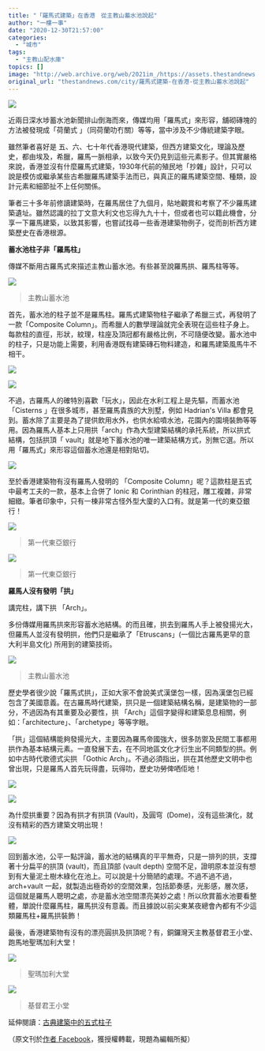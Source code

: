 ```yaml
---
title: "「羅馬式建築」在香港　從主教山蓄水池說起"
author: "一樓一事"
date: "2020-12-30T21:57:00"
categories:
  - "城市"
tags:
  - "主教山配水庫"
topics: []
image: "http://web.archive.org/web/2021im_/https://assets.thestandnews.com/media/photos/cover_cmoEL_EJo2vRH.jpg"
original_url: "thestandnews.com/city/羅馬式建築-在香港-從主教山蓄水池說起"
---
```

![](http://web.archive.org/web/2021im_/https://assets.thestandnews.com/media/photos/cover_cmoEL_EJo2vRH.jpg)

近兩日深水埗蓄水池新聞排山倒海而來，傳媒均用「羅馬式」來形容，舖砌磚塊的方法被發現成「荷蘭式 」（同荷蘭叻冇關）等等，當中涉及不少傳統建築字眼。

雖然筆者喜好是 五、六、七十年代香港現代建築，但西方建築文化，理論及歷史，都由埃及，希臘，羅馬一脈相承，以致今天仍見到這些元素影子。但其實嚴格來說，香港並沒有什麼羅馬式建築，1930年代前的殖民地「抄雜」設計，只可以說是模仿或繼承某些古希臘羅馬建築手法而已，與真正的羅馬建築空間、種類，設計元素和細節扯不上任何關係。

筆者三十多年前修讀建築時，在羅馬居住了九個月，貼地觀賞和考察了不少羅馬建築遺址。雖然認識的拉丁文意大利文也忘得九九十十，但或者也可以籍此機會，分享一下羅馬建築，以致其影響，也嘗試找尋一些香港建築物例子，從而剖析西方建築歷史在香港根源。

**蓄水池柱子非「羅馬柱」**

傳媒不斷用古羅馬式來描述主教山蓄水池。有些甚至說羅馬拱、羅馬柱等等。

![](http://web.archive.org/web/2021im_/https://assets.thestandnews.com/media/photos/pillar3_fgl0J_CGFgJHo.jpg)
> 主教山蓄水池

首先，蓄水池的柱子並不是羅馬柱。羅馬式建築物柱子繼承了希臘三式，再發明了一款「Composite Column」。而希臘人的數學理論就完全表現在這些柱子身上。每款柱的直徑，形狀，紋理，柱座及頂冠都有嚴格比例，不可隨便改變。蓄水池中的柱子，只是功能上需要，利用香港既有建築磚石物料建造，和羅馬建築風馬牛不相干。

![](http://web.archive.org/web/2021im_/https://assets.thestandnews.com/media/photos/pillar1_rjCru_zIFcNHF.jpg)

![](http://web.archive.org/web/2021im_/https://assets.thestandnews.com/media/photos/pillar4_k9lGd_VUmjwkQ.png)

不過，古羅馬人的確特別喜歡「玩水」，因此在水利工程上是先驅，而蓄水池「Cisterns 」在很多城市，甚至羅馬貴族的大別墅，例如 Hadrian's Villa 都會見到。蓄水除了主要是為了提供飲用水外，也供水給噴水池，花園內的園境裝飾等等用。因為羅馬人基本上只用拱「arch」作為大型建築結構的承托系統，所以拱式結構，包括拱頂「 vault」就是地下蓄水池的唯一建築結構方式，別無它選。所以用「羅馬式」來形容這個蓄水池還是相對貼切。

![](http://web.archive.org/web/2021im_/https://assets.thestandnews.com/media/photos/pillar2_cHilj_nF8RuZJ.jpg)

至於香港建築物有沒有羅馬人發明的 「Composite Column」呢？這款柱是五式中最考工夫的一款，基本上合併了 Ionic 和 Corinthian 的柱冠，雕工複雜，非常細緻。筆者印象中，只有一棟非常古怪外型大廈的入口有。就是第一代的東亞銀行！

![](http://web.archive.org/web/2021im_/https://assets.thestandnews.com/media/photos/pillar5_eoLPr_EZ4Mhtb.jpg)
> 第一代東亞銀行

![](http://web.archive.org/web/2021im_/https://assets.thestandnews.com/media/photos/pillar6_As0Wg_C0vN2J8.jpg)
> 第一代東亞銀行

**羅馬人沒有發明「拱」**

講完柱，講下拱 「Arch」。

多份傳媒用羅馬拱來形容蓄水池結構。的而且確，拱去到羅馬人手上被發揚光大，但羅馬人並沒有發明拱，他們只是繼承了「Etruscans」(一個比古羅馬更早的意大利半島文化) 所用到的建築技術。

![](http://web.archive.org/web/2021im_/https://assets.thestandnews.com/media/photos/arch6_z9HgE_gz4eJUz.jpg)
> 主教山蓄水池

歷史學者很少說「羅馬式拱」，正如大家不會說美式漢堡包一樣，因為漢堡包已經包含了美國意義。在古羅馬時代建築，拱只是一個建築結構名稱，是建築物的一部分，不過因為有其重要及必要性，拱 「Arch」這個字變得和建築息息相關，例如：「architecture」、「archetype」等等字眼。

「拱」這個結構能夠發揚光大，主要因為羅馬帝國強大，很多防禦及民間工事都用拱作為基本結構元素。一直發展下去，在不同地區文化才衍生出不同類型的拱。例如中古時代歌德式尖拱 「Gothic Arch」。不過必須指出，拱在其他歷史文明中也曾出現，只是羅馬人首先玩得盡，玩得叻，歷史功勞俾哂佢地！

![](http://web.archive.org/web/2021im_/https://assets.thestandnews.com/media/photos/arch2_rKvVO_541GrZE.jpg)

![](http://web.archive.org/web/2021im_/https://assets.thestandnews.com/media/photos/arch3_0LPMR_Yal5rb9.jpg)

為什麼拱重要？因為有拱才有拱頂 (Vault)，及圓穹  (Dome)，沒有這些演化，就沒有精彩的西方建築文明出現！

![](http://web.archive.org/web/2021im_/https://assets.thestandnews.com/media/photos/arch1_YA9gL_sc4gQwP.jpg)

回到蓄水池，公平一點評論，蓄水池的結構真的平平無奇，只是一排列的拱，支撐著十分扁平的拱頂 (vault)，而且頂部 (vault depth) 空間不足，證明原本並沒有想到有大量泥土樹木綠化在池上。可以說是十分簡陋的處理。不過不過不過，arch+vault 一起，就製造出極奇妙的空間效果，包括節奏感，光影感，層次感，這個就是羅馬人聰明之處，亦是蓄水池空間漂亮美妙之處！所以欣賞蓄水池要看整體，單說什麼羅馬柱，羅馬拱沒有意義。而且據說以前尖東某夜總會內都有不少這類羅馬柱+羅馬拱裝飾！

最後，香港建築物有沒有的漂亮圓拱及拱頂呢？有，銅鑼灣天主教基督君王小堂、跑馬地聖瑪加利大堂！

![](http://web.archive.org/web/2021im_/https://assets.thestandnews.com/media/photos/arch4_YfGKY_V2Hpgme.jpg)
> 聖瑪加利大堂

![](http://web.archive.org/web/2021im_/https://assets.thestandnews.com/media/photos/arch5_tGAjp_H80ezHS.jpg)
> 基督君王小堂

延伸閱讀：[古典建築中的五式柱子](http://web.archive.org/web/20211124120951/https://www.designingbuildings.co.uk/wiki/Elements_of_classical_columns?fbclid=IwAR2fKNiIP3Ir-KmmSAu6BBJSG4wrxOew5A7-i-CPdREFsyHPQJ6wtlSliRk)

（原文刊於[作者 Facebook](http://web.archive.org/web/20211124120951/https://www.facebook.com/%E4%B8%80%E6%A8%93%E4%B8%80%E4%BA%8B-One-Building-One-Story-102632728282038/)，獲授權轉載，現題為編輯所擬）
